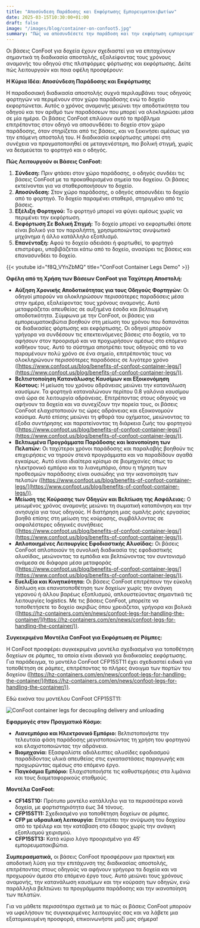 ```yaml
---
title: "Αποσύνδεση Παράδοσης και Εκφόρτωσης Εμπορευματοκιβωτίων"
date: 2025-03-15T10:30:00+01:00
draft: false
image: "/images/blog/container-on-confoot5.jpg"
summary: "Πώς να αποσυνδέσετε την παράδοση και την εκφόρτωση εμπορευματοκιβωτίων."
---
```


Οι βάσεις ConFoot για δοχεία έχουν σχεδιαστεί για να επιταχύνουν σημαντικά τη διαδικασία αποστολής, εξαλείφοντας τους χρόνους αναμονής του οδηγού στις πλατφόρμες φόρτωσης και εκφόρτωσης. Δείτε πώς λειτουργούν και ποια οφέλη προσφέρουν:

**Η Κύρια Ιδέα: Αποσύνδεση Παράδοσης και Εκφόρτωσης**

Η παραδοσιακή διαδικασία αποστολής συχνά περιλαμβάνει τους οδηγούς φορτηγών να περιμένουν στον χώρο παράδοσης ενώ το δοχείο εκφορτώνεται. Αυτός ο χρόνος αναμονής μειώνει την αποδοτικότητα του οδηγού και τον αριθμό των παραδόσεων που μπορεί να ολοκληρώσει μέσα σε μία ημέρα. Οι βάσεις ConFoot επιλύουν αυτό το πρόβλημα επιτρέποντας στον οδηγό να αποσυνδέσει το δοχείο στον χώρο παράδοσης, όταν στηρίζεται από τις βάσεις, και να ξεκινήσει αμέσως για την επόμενη αποστολή του. Η διαδικασία εκφόρτωσης μπορεί στη συνέχεια να πραγματοποιηθεί σε μεταγενέστερη, πιο βολική στιγμή, χωρίς να δεσμεύεται το φορτηγό και ο οδηγός.

**Πώς Λειτουργούν οι Βάσεις ConFoot:**

1.  **Σύνδεση:** Πριν φτάσει στον χώρο παράδοσης, ο οδηγός συνδέει τις βάσεις ConFoot με τα προκαθορισμένα σημεία του δοχείου. Οι βάσεις εκτείνονται για να σταθεροποιήσουν το δοχείο.
2.  **Αποσύνδεση:** Στον χώρο παράδοσης, ο οδηγός αποσυνδέει το δοχείο από το φορτηγό. Το δοχείο παραμένει σταθερό, στηριγμένο από τις βάσεις.
3.  **Εξέλιξη Φορτηγού:** Το φορτηγό μπορεί να φύγει αμέσως χωρίς να περιμένει την εκφόρτωση.
4.  **Εκφόρτωση Σε Βολική Στιγμή:** Το δοχείο μπορεί να εκφορτωθεί όποτε είναι βολικό για τον παραλήπτη, χρησιμοποιώντας ανυψωτικό μηχάνημα ή άλλο κατάλληλο εξοπλισμό.
5.  **Επανένταξη:** Αφού το δοχείο αδειάσει ή φορτωθεί, το φορτηγό επιστρέφει, υποβιβάζεται κάτω από το δοχείο, ανασύρει τις βάσεις και επανασυνδέει το δοχείο.

{{< youtube id="f8Q_VYnZbMQ" title="ConFoot Container Legs Demo" >}}

**Οφέλη από τη Χρήση των Βάσεων ConFoot για Ταχύτερη Αποστολή:**

*   **Αύξηση Χρονικής Αποδοτικότητας για τους Οδηγούς Φορτηγών:** Οι οδηγοί μπορούν να ολοκληρώσουν περισσότερες παραδόσεις μέσα στην ημέρα, εξαλείφοντας τους χρόνους αναμονής. Αυτό μεταφράζεται απευθείας σε αυξημένα έσοδα και βελτιωμένη αποδοτικότητα. Σύμφωνα με την ConFoot, οι βάσεις για εμπορευματοκιβώτια βοηθούν στη μείωση του χρόνου που δαπανάται σε διαδικασίες φόρτωσης και εκφόρτωσης. Οι οδηγοί μπορούν γρήγορα να συνδέσουν τις επεκτεινόμενες βάσεις στο δοχείο, να το αφήσουν στον προορισμό και να προχωρήσουν αμέσως στο επόμενο καθήκον τους. Αυτό το σύστημα αποτρέπει τους οδηγούς από το να παραμένουν πολύ χρόνο σε ένα σημείο, επιτρέποντάς τους να ολοκληρώνουν περισσότερες παραδόσεις σε λιγότερο χρόνο ([https://www.confoot.us/blog/benefits-of-confoot-container-legs/](https://www.confoot.us/blog/benefits-of-confoot-container-legs/)).
*   **Βελτιστοποίηση Κατανάλωσης Καυσίμων και Εξοικονόμηση Κόστους:** Η μείωση του χρόνου αδράνειας μειώνει την κατανάλωση καυσίμων. Τα φορτηγά καταναλώνουν περίπου 0.8 γαλόνια καυσίμου ανά ώρα σε λειτουργία αδράνειας. Επιτρέποντας στους οδηγούς να αφήνουν τα δοχεία και να συνεχίζουν την πορεία τους, οι βάσεις ConFoot ελαχιστοποιούν τις ώρες αδράνειας και εξοικονομούν καύσιμα. Αυτό επίσης μειώνει τη φθορά του οχήματος, μειώνοντας τα έξοδα συντήρησης και παρατείνοντας τη διάρκεια ζωής του φορτηγού ([https://www.confoot.us/blog/benefits-of-confoot-container-legs/](https://www.confoot.us/blog/benefits-of-confoot-container-legs/)).
*   **Βελτιωμένα Προγράμματα Παράδοσης και Ικανοποίηση των Πελατών:** Οι ταχύτεροι χρόνοι παράδοσης και παραλαβής βοηθούν τις επιχειρήσεις να τηρούν στενά προγράμματα και να παραδίδουν αγαθά εγκαίρως. Αυτό είναι ιδιαίτερα κρίσιμο σε βιομηχανίες όπως το ηλεκτρονικό εμπόριο και το λιανεμπόριο, όπου η τήρηση των προθεσμιών παράδοσης είναι ουσιώδης για την ικανοποίηση των πελατών ([https://www.confoot.us/blog/benefits-of-confoot-container-legs/](https://www.confoot.us/blog/benefits-of-confoot-container-legs/)).
*   **Μείωση της Κούρασης των Οδηγών και Βελτίωση της Ασφάλειας:** Ο μειωμένος χρόνος αναμονής μειώνει τη σωματική καταπόνηση και την ανησυχία για τους οδηγούς. Η διατήρηση μιας ομαλής ροής εργασίας βοηθά επίσης στη μείωση της κούρασης, συμβάλλοντας σε ασφαλέστερες οδηγικές συνήθειες ([https://www.confoot.us/blog/benefits-of-confoot-container-legs/](https://www.confoot.us/blog/benefits-of-confoot-container-legs/)).
*   **Απλοποιημένες Λειτουργίες Εφοδιαστικής Αλυσίδας:** Οι βάσεις ConFoot απλοποιούν τη συνολική διαδικασία της εφοδιαστικής αλυσίδας, μειώνοντας τα εμπόδια και βελτιώνοντας τον συντονισμό ανάμεσα σε διάφορα μέσα μεταφοράς ([https://www.confoot.us/blog/benefits-of-confoot-container-legs/](https://www.confoot.us/blog/benefits-of-confoot-container-legs/)).
*   **Ευελιξία και Κινητικότητα:** Οι βάσεις ConFoot επιτρέπουν την εύκολη δίπλωση και επανατοποθέτηση των δοχείων χωρίς την ανάγκη γερανού ή άλλου βαρέως εξοπλισμού, απλουστεύοντας σημαντικά τις λειτουργίες logistics. Με τις βάσεις ConFoot, μπορείτε να τοποθετήσετε το δοχείο ακριβώς όπου χρειάζεται, γρήγορα και βολικά ([https://hz-containers.com/en/news/confoot-legs-for-handling-the-container/](https://hz-containers.com/en/news/confoot-legs-for-handling-the-container/)).

**Συγκεκριμένα Μοντέλα ConFoot για Εκφόρτωση σε Ράμπες:**

Η ConFoot προσφέρει συγκεκριμένα μοντέλα σχεδιασμένα για τοποθέτηση δοχείων σε ράμπες, τα οποία είναι ιδανικά για διαδικασίες εκφόρτωσης. Για παράδειγμα, το μοντέλο ConFoot CFP15ST11 έχει σχεδιαστεί ειδικά για τοποθέτηση σε ράμπες, επιτρέποντας το πλήρες άνοιγμα των πορτών του δοχείου ([https://hz-containers.com/en/news/confoot-legs-for-handling-the-container/](https://hz-containers.com/en/news/confoot-legs-for-handling-the-container/)).

Εδώ εικόνα του μοντέλου ConFoot CFP15ST11:

![ConFoot container legs for decoupling delivery and unloading](/images/blog/container-on-confoot-unloading2.jpg)

**Εφαρμογές στον Πραγματικό Κόσμο:**

*   **Λιανεμπόριο και Ηλεκτρονικό Εμπόριο:** Βελτιστοποιήστε την τελευταία φάση παράδοσης μεγιστοποιώντας τη χρήση του φορτηγού και ελαχιστοποιώντας την αδράνεια.
*   **Βιομηχανία:** Εξασφαλίστε αδιάλειπτες αλυσίδες εφοδιασμού παραδίδοντας υλικά απευθείας στις εγκαταστάσεις παραγωγής και προχωρώντας αμέσως στο επόμενο έργο.
*   **Παγκόσμια Εμπόριο:** Ελαχιστοποιήστε τις καθυστερήσεις στα λιμάνια και τους διαμεταφορικούς σταθμούς.

**Μοντέλα ConFoot:**

*   **CF14ST10:** Πρότυπο μοντέλο κατάλληλο για τα περισσότερα κοινά δοχεία, με φορτιστηριότητα έως 34 τόνους.
*   **CFP15ST11:** Σχεδιασμένο για τοποθέτηση δοχείων σε ράμπες.
*   **CFP με υδραυλική λειτουργία:** Επιτρέπει την ανύψωση του δοχείου από το τρέιλερ και την κατάβαση στο έδαφος χωρίς την ανάγκη εξοπλισμού χειρισμού.
*   **CFP15ST13:** Κατά κύριο λόγο προορισμένο για 45′ εμπορευματοκιβώτια.

**Συμπερασματικά,** οι βάσεις ConFoot προσφέρουν μια πρακτική και αποδοτική λύση για την επιτάχυνση της διαδικασίας αποστολής, επιτρέποντας στους οδηγούς να αφήνουν γρήγορα τα δοχεία και να προχωρούν άμεσα στο επόμενο έργο τους. Αυτό μειώνει τους χρόνους αναμονής, την κατανάλωση καυσίμων και την κούραση των οδηγών, ενώ παράλληλα βελτιώνει τα προγράμματα παράδοσης και την ικανοποίηση των πελατών.

Για να μάθετε περισσότερα σχετικά με το πώς οι βάσεις ConFoot μπορούν να ωφελήσουν τις συγκεκριμένες λειτουργίες σας και να λάβετε μια εξατομικευμένη προσφορά, επικοινωνήστε μαζί μας σήμερα!